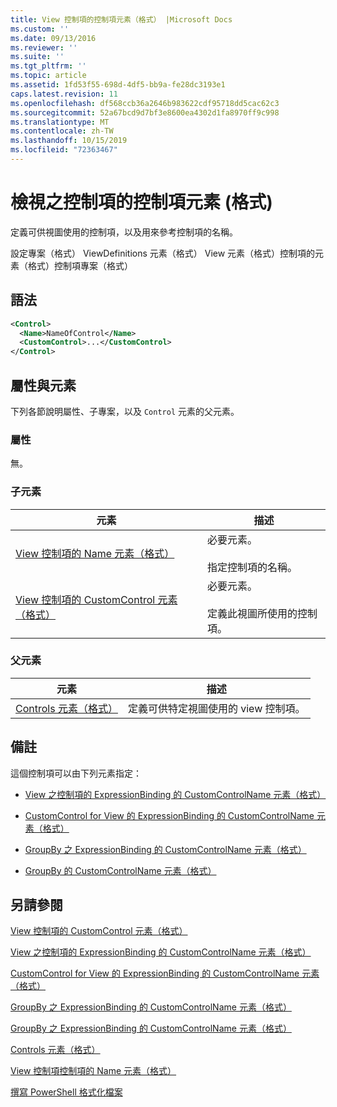 ```yaml
---
title: View 控制項的控制項元素（格式） |Microsoft Docs
ms.custom: ''
ms.date: 09/13/2016
ms.reviewer: ''
ms.suite: ''
ms.tgt_pltfrm: ''
ms.topic: article
ms.assetid: 1fd53f55-698d-4df5-bb9a-fe28dc3193e1
caps.latest.revision: 11
ms.openlocfilehash: df568ccb36a2646b983622cdf95718dd5cac62c3
ms.sourcegitcommit: 52a67bcd9d7bf3e8600ea4302d1fa8970ff9c998
ms.translationtype: MT
ms.contentlocale: zh-TW
ms.lasthandoff: 10/15/2019
ms.locfileid: "72363467"
---
```

# <a name="control-element-for-controls-for-view--format"></a>檢視之控制項的控制項元素 (格式)

定義可供視圖使用的控制項，以及用來參考控制項的名稱。

設定專案（格式） ViewDefinitions 元素（格式） View 元素（格式）控制項的元素（格式）控制項專案（格式）

## <a name="syntax"></a>語法

```xml
<Control>
  <Name>NameOfControl</Name>
  <CustomControl>...</CustomControl>
</Control>
```

## <a name="attributes-and-elements"></a>屬性與元素

下列各節說明屬性、子專案，以及 `Control` 元素的父元素。

### <a name="attributes"></a>屬性

無。

### <a name="child-elements"></a>子元素

|元素|描述|
|-------------|-----------------|
|[View 控制項的 Name 元素（格式）](./name-element-for-control-for-controls-for-view-format.md)|必要元素。<br /><br /> 指定控制項的名稱。|
|[View 控制項的 CustomControl 元素（格式）](./customcontrol-element-for-control-for-controls-for-view-format.md)|必要元素。<br /><br /> 定義此視圖所使用的控制項。|

### <a name="parent-elements"></a>父元素

|元素|描述|
|-------------|-----------------|
|[Controls 元素（格式）](./controls-element-for-view-format.md)|定義可供特定視圖使用的 view 控制項。|

## <a name="remarks"></a>備註

這個控制項可以由下列元素指定：

- [View 之控制項的 ExpressionBinding 的 CustomControlName 元素（格式）](./customcontrolname-element-for-expressionbinding-for-controls-for-view-format.md)

- [CustomControl for View 的 ExpressionBinding 的 CustomControlName 元素（格式）](./customcontrolname-element-for-expressionbinding-for-customcontrol-for-view-format.md)

- [GroupBy 之 ExpressionBinding 的 CustomControlName 元素（格式）](./customcontrolname-element-for-expressionbinding-for-groupby-format.md)

- [GroupBy 的 CustomControlName 元素（格式）](./customcontrolname-element-for-groupby-format.md)

## <a name="see-also"></a>另請參閱

[View 控制項的 CustomControl 元素（格式）](./customcontrol-element-for-control-for-controls-for-view-format.md)

[View 之控制項的 ExpressionBinding 的 CustomControlName 元素（格式）](./customcontrolname-element-for-expressionbinding-for-controls-for-view-format.md)

[CustomControl for View 的 ExpressionBinding 的 CustomControlName 元素（格式）](./customcontrolname-element-for-expressionbinding-for-customcontrol-for-view-format.md)

[GroupBy 之 ExpressionBinding 的 CustomControlName 元素（格式）](./customcontrolname-element-for-expressionbinding-for-groupby-format.md)

[GroupBy 之 ExpressionBinding 的 CustomControlName 元素（格式）](./customcontrolname-element-for-expressionbinding-for-groupby-format.md)

[Controls 元素（格式）](./controls-element-for-view-format.md)

[View 控制項控制項的 Name 元素（格式）](./name-element-for-control-for-controls-for-view-format.md)

[撰寫 PowerShell 格式化檔案](./writing-a-powershell-formatting-file.md)
